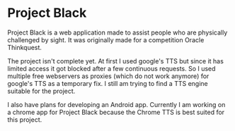 Project Black
========

Project Black is a web application made to assist people who are physically challenged by sight. It was originally made for a competition Oracle Thinkquest.

The project isn't complete yet. At first I used google's TTS but since it has limited access it got blocked after a few continuous requests. So I used multiple free webservers as proxies (which do not work anymore) for google's TTS as a temporary fix. I still am trying to find a TTS engine suitable for the project.

I also have plans for developing an Android app. Currently I am working on a chrome app for Project Black because the Chrome TTS is best suited for this project.
